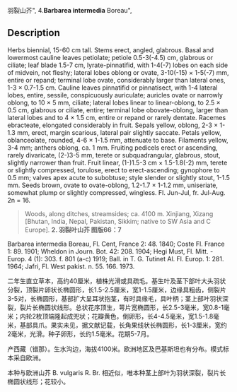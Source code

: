 羽裂山芥",
4.**Barbarea intermedia** Boreau",

## Description
Herbs biennial, 15-60 cm tall. Stems erect, angled, glabrous. Basal and lowermost cauline leaves petiolate; petiole 0.5-3(-4.5) cm, glabrous or ciliate; leaf blade 1.5-7 cm, lyrate-pinnatifid, with 1-4(-7) lobes on each side of midvein, not fleshy; lateral lobes oblong or ovate, 3-10(-15) × 1-5(-7) mm, entire or repand; terminal lobe ovate, considerably larger than lateral ones, 1-3 × 0.7-1.5 cm. Cauline leaves pinnatifid or pinnatisect, with 1-4 lateral lobes, entire, sessile, conspicuously auriculate; auricles ovate or narrowly oblong, to 10 × 5 mm, ciliate; lateral lobes linear to linear-oblong, to 2.5 × 0.5 cm, glabrous or ciliate, entire; terminal lobe obovate-oblong, larger than lateral lobes and to 4 × 1.5 cm, entire or repand or rarely dentate. Racemes ebracteate, elongated considerably in fruit. Sepals yellow, oblong, 2-3 × 1-1.3 mm, erect, margin scarious, lateral pair slightly saccate. Petals yellow, oblanceolate, rounded, 4-6 × 1-1.5 mm, attenuate to base. Filaments yellow, 3-4 mm; anthers oblong, ca. 1 mm. Fruiting pedicels erect or ascending, rarely divaricate, (2-)3-5 mm, terete or subquadrangular, glabrous, stout, slightly narrower than fruit. Fruit linear, (1-)1.5-3 cm × 1.5-1.8(-2) mm, terete or slightly compressed, torulose, erect to erect-ascending; gynophore to 0.5 mm; valves apex acute to subobtuse; style slender or slightly stout, 1-1.5 mm. Seeds brown, ovate to ovate-oblong, 1.2-1.7 × 1-1.2 mm, uniseriate, somewhat plump or slightly compressed, wingless. Fl. Jun-Jul, fr. Jul-Aug. 2n = 16.

> Woods, along ditches, streamsides; ca. 4100 m. Xinjiang, Xizang [Bhutan, India, Nepal, Pakistan, Sikkim; native to SW Asia and C Europe].
**2. 羽裂叶山芥 图版66：7**

Barbarea intermedia Boreau, Fl. Cent, France 2: 48. 1840; Coste Fl. France 1: 89. 1901; Wheldon in Journ. Bot. 42: 208. 1904; Hegi Must, Fl. Mitt. -Europ. 4 (1): 303. f. 801 (a-c) 1919; Ball. in T. G. Tutinet Al. Fl. Europ. 1: 281. 1964; Jafri, Fl. West pakist. n. 55. 166. 1973.

二年生直立草本，高约40厘米，植株光滑或具疏毛。基生叶及茎下部叶大头羽状分裂，顶裂片卵状长椭圆形，长1.5-2.5厘米，宽1-1.5厘米，边缘具粗齿，侧裂片3-5对，长椭圆形，基部扩大呈耳状抱茎，有时具缘毛，具叶柄；茎上部叶羽状深裂，裂片长椭圆状线形。总状花序顶生，萼片宽椭圆形，长2.5-3毫米，宽0.8-1毫米；内轮2枚顶端隆起成兜状；花瓣黄色，倒卵形，长4-4.5毫米，宽1.5-1.8毫米，基部具爪。果实未见，据文献记载，长角果线状长椭圆形，长1-3厘米，宽约2毫米，光滑。种子卵形，长约1.5毫米。花期5-7月。

产西藏（错那）。生水沟边，海拔4100米。欧洲地区及巴基斯坦也有分布。模式标本采自欧洲。

本种与欧洲山芥 B. vulgaris R. Br. 相近似，唯本种茎上部叶为羽状深裂，裂片长椭圆状线形；花较小。
